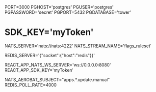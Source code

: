 PORT=3000
PGHOST='postgres'
PGUSER='postgres'
PGPASSWORD='secret'
PGPORT=5432
PGDATABASE='tower'
# SDK_KEY='myToken'
NATS_SERVER='nats://nats:4222'
NATS_STREAM_NAME='flags_ruleset'

REDIS_SERVER='{"socket":{"host":"redis"}}'

REACT_APP_NATS_WS_SERVER='ws://0.0.0.0:8080'
REACT_APP_SDK_KEY='myToken'

NATS_AEROBAT_SUBJECT="apps.\*.update.manual"
REDIS_POLL_RATE=4000